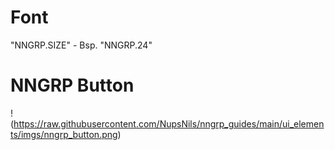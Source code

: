 # Font
"NNGRP.SIZE" - Bsp. "NNGRP.24"

# NNGRP Button
!(https://raw.githubusercontent.com/NupsNils/nngrp_guides/main/ui_elements/imgs/nngrp_button.png)
